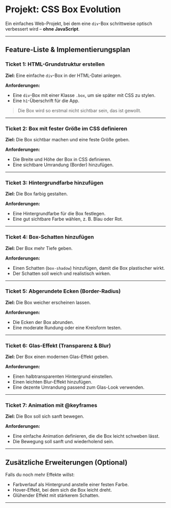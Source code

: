 # Projekt: CSS Box Evolution

Ein einfaches Web-Projekt, bei dem eine `div`-Box schrittweise optisch verbessert wird – **ohne JavaScript**.

---

## **Feature-Liste & Implementierungsplan**

### **Ticket 1: HTML-Grundstruktur erstellen**

**Ziel:** Eine einfache `div`-Box in der HTML-Datei anlegen.

**Anforderungen:**

- Eine `div`-Box mit einer Klasse `.box`, um sie später mit CSS zu stylen.
- Eine `h1`-Überschrift für die App.

> Die Box wird so erstmal nicht sichtbar sein, das ist gewollt.

---

### **Ticket 2: Box mit fester Größe im CSS definieren**

**Ziel:** Die Box sichtbar machen und eine feste Größe geben.

**Anforderungen:**

- Die Breite und Höhe der Box in CSS definieren.
- Eine sichtbare Umrandung (Border) hinzufügen.

---

### **Ticket 3: Hintergrundfarbe hinzufügen**

**Ziel:** Die Box farbig gestalten.

**Anforderungen:**

- Eine Hintergrundfarbe für die Box festlegen.
- Eine gut sichtbare Farbe wählen, z. B. Blau oder Rot.

---

### **Ticket 4: Box-Schatten hinzufügen**

**Ziel:** Der Box mehr Tiefe geben.

**Anforderungen:**

- Einen Schatten (`box-shadow`) hinzufügen, damit die Box plastischer wirkt.
- Der Schatten soll weich und realistisch wirken.

---

### **Ticket 5: Abgerundete Ecken (Border-Radius)**

**Ziel:** Die Box weicher erscheinen lassen.

**Anforderungen:**

- Die Ecken der Box abrunden.
- Eine moderate Rundung oder eine Kreisform testen.

---

### **Ticket 6: Glas-Effekt (Transparenz & Blur)**

**Ziel:** Der Box einen modernen Glas-Effekt geben.

**Anforderungen:**

- Einen halbtransparenten Hintergrund einstellen.
- Einen leichten Blur-Effekt hinzufügen.
- Eine dezente Umrandung passend zum Glas-Look verwenden.

---

### **Ticket 7: Animation mit @keyframes**

**Ziel:** Die Box soll sich sanft bewegen.

**Anforderungen:**

- Eine einfache Animation definieren, die die Box leicht schweben lässt.
- Die Bewegung soll sanft und wiederholend sein.

---

## **Zusätzliche Erweiterungen (Optional)**

Falls du noch mehr Effekte willst:

- Farbverlauf als Hintergrund anstelle einer festen Farbe.
- Hover-Effekt, bei dem sich die Box leicht dreht.
- Glühender Effekt mit stärkerem Schatten.

---
